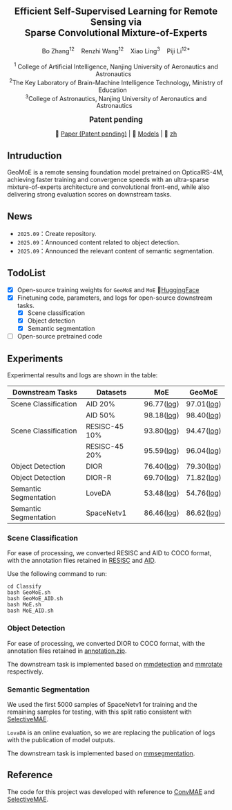   <h2 align="center"><strong>	Efficient Self-Supervised Learning for Remote Sensing via</br> Sparse Convolutional Mixture-of-Experts</strong></h2>

  <p align="center">
    Bo Zhang<sup>12</sup>&nbsp;&nbsp;&nbsp;
    Renzhi Wang<sup>12</sup>&nbsp;&nbsp;&nbsp;
    Xiao Ling<sup>3</sup>&nbsp;&nbsp;&nbsp;
    Piji Li<sup>12*</sup></br>
    </br>
  <sup>1</sup> College of Artificial Intelligence, Nanjing University of Aeronautics and Astronautics&nbsp;&nbsp;&nbsp;</br>
  <sup>2</sup>The Key Laboratory of Brain-Machine Intelligence Technology, Ministry of Education &nbsp;&nbsp;&nbsp;</br>
  <sup>3</sup>College of Astronautics, Nanjing University of Aeronautics and Astronautics&nbsp;&nbsp;
<div align='center' style="font-size: larger; "><strong>Patent pending</strong></div>
  <p align="center">
    📃 <a href="" target="_blank">Paper (Patent pending)</a> |
    🤗 <a href="https://huggingface.co/BoZhangNuaa/GeoMoE" target="_blank">Models</a> |
    📃 <a href="https://github.com/BoZhangNuaa/GeoMoE/blob/main/Readme_zh.md" target="_blank">zh</a>
  </p>




## Intruduction

GeoMoE is a remote sensing foundation model pretrained on OpticalRS-4M, achieving faster training and convergence speeds with an ultra-sparse mixture-of-experts architecture and convolutional front-end, while also delivering strong evaluation scores on downstream tasks.

## News

- `2025.09`：Create repository.
- `2025.09`：Announced content related to object detection.
- `2025.09`：Announced the relevant content of semantic segmentation.

## TodoList

- [x] Open-source training weights for `GeoMoE` and `MoE` 🤗[HuggingFace](https://huggingface.co/BoZhangNuaa/GeoMoE)
- [x] Finetuning code, parameters, and logs for open-source downstream tasks.
  - [x] Scene classification
  - [x] Object detection
  - [x] Semantic segmentation
- [ ] Open-source pretrained code

## Experiments

Experimental results and logs are shown in the table:

| Downstream Tasks      | Datasets      | MoE                                                 | GeoMoE                                                    |
| --------------------- | ------------- | --------------------------------------------------- | --------------------------------------------------------- |
| Scene Classification  | AID 20%       | 96.77([log](./Classify/MoE/AID/MoE_AID_20.log))     | 97.01([log](./Classify/GeoMoE/AID/GeoMoE_AID_20.log))     |
|                       | AID 50%       | 98.18([log](./Classify/MoE/AID/MoE_AID_50.log))     | 98.40([log](./Classify/GeoMoE/AID/GeoMoE_AID_50.log))     |
| Scene Classification  | RESISC-45 10% | 93.80([log](./Classify/MoE/NWPU/MoE_RESISC_10.log)) | 94.47([log](./Classify/GeoMoE/NWPU/GeoMoE_RESISC_10.log)) |
|                       | RESISC-45 20% | 95.59([log](./Classify/MoE/NWPU/MoE_RESISC_20.log)) | 96.04([log](./Classify/GeoMoE/NWPU/GeoMoE_RESISC_20.log)) |
| Object Detection      | DIOR          | 76.40([log](./Detection/dior/MoE.log))              | 79.30([log](./Detection/dior/GeoMoE.log))                 |
| Object Detection      | DIOR-R        | 69.70([log](./Detection/dior-r/MoE.log))            | 71.82([log](./Detection/dior-r/GeoMoE.log))               |
| Semantic Segmentation | LoveDA        | 53.48([log](./Segmentation/Loveda/MoE.zip))         | 54.76([log](./Segmentation/Loveda/GeoMoE.zip))            |
| Semantic Segmentation | SpaceNetv1    | 86.46([log](./Segmentation/Spacenet/MoE.log))       | 86.62([log](./Segmentation/Spacenet/GeoMoE.log))          |

### Scene Classification

For ease of processing, we converted RESISC and AID to COCO format, with the annotation files retained in [RESISC](./Classify/RESISC) and [AID](./Classify/AID).

Use the following command to run:

```shell
cd Classify
bash GeoMoE.sh
bash GeoMoE_AID.sh
bash MoE.sh
bash MoE_AID.sh
```

### Object Detection

For ease of processing, we converted DIOR to COCO format, with the annotation files retained in [annotation.zip](./Detection/dior/annotation.zip).

The downstream task is implemented based on [mmdetection](https://github.com/open-mmlab/mmdetection) and [mmrotate](https://github.com/open-mmlab/mmrotate/tree/1.x) respectively.

### Semantic Segmentation

We used the first 5000 samples of SpaceNetv1 for training and the remaining samples for testing, with this split ratio consistent with [SelectiveMAE](https://github.com/MiliLab/SelectiveMAE).

`LovaDA` is an online evaluation, so we are replacing the publication of logs with the publication of model outputs.

The downstream task is implemented based on [mmsegmentation](https://github.com/open-mmlab/mmsegmentation).

## Reference

The code for this project was developed with reference to [ConvMAE](https://github.com/Alpha-VL/ConvMAE) and [SelectiveMAE](https://github.com/MiliLab/SelectiveMAE).





